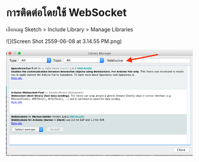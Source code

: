 # การติดต่อโดยใช้ WebSocket

เลือกเมนู Sketch > Include Library > Manage Libraries

![](Screen Shot 2559-06-08 at 3.14.55 PM.png)

![](install-websocket.png)